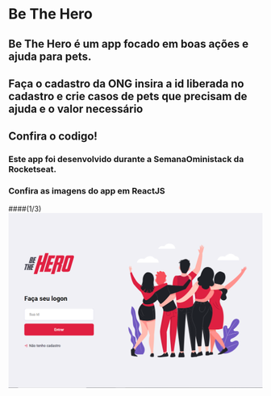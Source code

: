 # Be The Hero

## Be The Hero é um app focado em boas ações e ajuda para pets.
## Faça o cadastro da ONG insira a id liberada no cadastro e crie casos de pets que precisam de ajuda e o valor necessário
## Confira o codigo!

### Este app foi desenvolvido durante a SemanaOministack da Rocketseat.

### Confira as imagens do app em ReactJS

####(1/3)
![](https://github.com/JoaoVitorFerreiraJ/be-the-hero/blob/master/SemanaOministack11.PNG)
